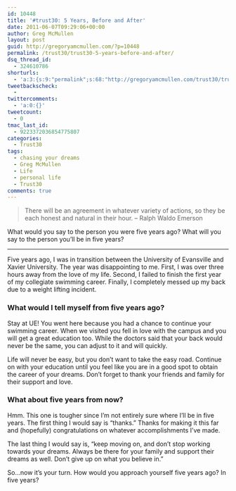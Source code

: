 ```yaml
---
id: 10448
title: '#trust30: 5 Years, Before and After'
date: 2011-06-07T09:29:06+00:00
author: Greg McMullen
layout: post
guid: http://gregoryamcmullen.com/?p=10448
permalink: /trust30/trust30-5-years-before-and-after/
dsq_thread_id:
  - 324610786
shorturls:
  - 'a:3:{s:9:"permalink";s:68:"http://gregoryamcmullen.com/trust30/trust30-5-years-before-and-after";s:7:"tinyurl";s:26:"http://tinyurl.com/43ryarh";s:4:"isgd";s:19:"http://is.gd/hSKGaR";}'
tweetbackscheck:
  - 
twittercomments:
  - 'a:0:{}'
tweetcount:
  - 0
tmac_last_id:
  - 9223372036854775807
categories:
  - Trust30
tags:
  - chasing your dreams
  - Greg McMullen
  - Life
  - personal life
  - Trust30
comments: true
---
```

> There will be an agreement in whatever variety of actions, so they be each honest and natural in their hour. – Ralph Waldo Emerson

What would you say to the person you were five years ago? What will you say to the person you’ll be in five years?

---

Five years ago, I was in transition between the University of Evansville and Xavier University. The year was disappointing to me. First, I was over three hours away from the love of my life. Second, I failed to finish the first year of my collegiate swimming career. Finally, I completely messed up my back due to a weight lifting incident.

### What would I tell myself from five years ago?

Stay at UE! You went here because you had a chance to continue your swimming career. When we visited you fell in love with the campus and you will get a great education too. While the doctors said that your back would never be the same, you can adjust to it and will quickly.

Life will never be easy, but you don&#8217;t want to take the easy road. Continue on with your education until you feel like you are in a good spot to obtain the career of your dreams. Don&#8217;t forget to thank your friends and family for their support and love.

### What about five years from now?

Hmm. This one is tougher since I&#8217;m not entirely sure where I&#8217;ll be in five years. The first thing I would say is &#8220;thanks.&#8221; Thanks for making it this far and (hopefully) congratulations on whatever accomplishments I&#8217;ve made.

The last thing I would say is, &#8220;keep moving on, and don’t stop working towards your dreams. Always be there for your family and support their dreams as well. Don&#8217;t give up on what you believe in.&#8221;

So&#8230;now it&#8217;s your turn. How would you approach yourself five years ago? In five years?